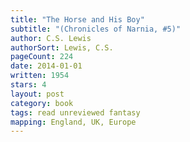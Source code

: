 ```yaml
---
title: "The Horse and His Boy"
subtitle: "(Chronicles of Narnia, #5)"
author: C.S. Lewis
authorSort: Lewis, C.S.
pageCount: 224
date: 2014-01-01
written: 1954
stars: 4
layout: post
category: book
tags: read unreviewed fantasy
mapping: England, UK, Europe
---
```

